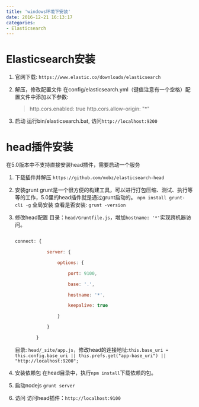 ```yaml
---
title: 'windows环境下安装'
date: 2016-12-21 16:13:17
categories:
- Elasticsearch
---
```


# Elasticsearch安装

1. 官网下载: `https://www.elastic.co/downloads/elasticsearch`

2. 解压，修改配置文件
    在config/elasticsearch.yml（键值注意有一个空格）配置文件中添加以下参数:
    > http.cors.enabled: true
    > http.cors.allow-origin: "*"

3. 启动
	运行bin/elasticsearch.bat, 访问`http://localhost:9200`


# head插件安装
在5.0版本中不支持直接安装head插件，需要启动一个服务
1. 下载插件并解压
	`https://github.com/mobz/elasticsearch-head`
2. 安装grunt
	grunt是一个很方便的构建工具，可以进行打包压缩、测试、执行等等的工作，5.0里的head插件就是通过grunt启动的。
	`npm install grunt-cli -g` 全局安装
	查看是否安装: `grunt -version`
3. 修改head配置
	目录：`head/Gruntfile.js`，增加`hostname: '*'`实现跨机器访问。
    ```javascript

    connect: {

                server: {

                    options: {

                        port: 9100,

                        base: '.',

                        hostname: '*',

                        keepalive: true

                    }

                }

            }

    ```
    目录: `head/_site/app.js`，修改head的连接地址:`this.base_uri = this.config.base_uri || this.prefs.get("app-base_uri") || "http://localhost:9200";`

4. 安装依赖包
	在head目录中，执行`npm install`下载依赖的包。
5. 启动nodejs
	`grunt server`
6. 访问
	访问head插件：`http://localhost:9100`